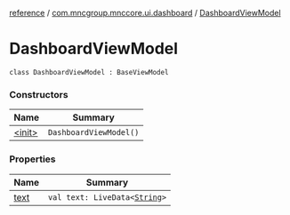 [reference](../../index.md) / [com.mncgroup.mnccore.ui.dashboard](../index.md) / [DashboardViewModel](./index.md)

# DashboardViewModel

`class DashboardViewModel : BaseViewModel`

### Constructors

| Name | Summary |
|---|---|
| [&lt;init&gt;](-init-.md) | `DashboardViewModel()` |

### Properties

| Name | Summary |
|---|---|
| [text](text.md) | `val text: LiveData<`[`String`](https://kotlinlang.org/api/latest/jvm/stdlib/kotlin/-string/index.html)`>` |
